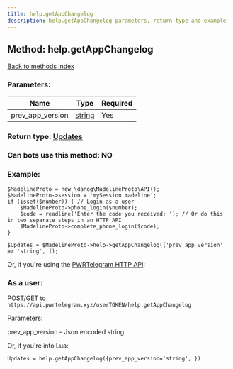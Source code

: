 ```yaml
---
title: help.getAppChangelog
description: help.getAppChangelog parameters, return type and example
---
```

## Method: help.getAppChangelog  
[Back to methods index](index.md)


### Parameters:

| Name     |    Type       | Required |
|----------|---------------|----------|
|prev\_app\_version|[string](../types/string.md) | Yes|


### Return type: [Updates](../types/Updates.md)

### Can bots use this method: **NO**


### Example:


```
$MadelineProto = new \danog\MadelineProto\API();
$MadelineProto->session = 'mySession.madeline';
if (isset($number)) { // Login as a user
    $MadelineProto->phone_login($number);
    $code = readline('Enter the code you received: '); // Or do this in two separate steps in an HTTP API
    $MadelineProto->complete_phone_login($code);
}

$Updates = $MadelineProto->help->getAppChangelog(['prev_app_version' => 'string', ]);
```

Or, if you're using the [PWRTelegram HTTP API](https://pwrtelegram.xyz):



### As a user:

POST/GET to `https://api.pwrtelegram.xyz/userTOKEN/help.getAppChangelog`

Parameters:

prev_app_version - Json encoded string




Or, if you're into Lua:

```
Updates = help.getAppChangelog({prev_app_version='string', })
```

